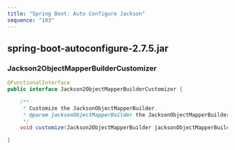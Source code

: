 ```yaml
---
title: "Spring Boot: Auto Configure Jackson"
sequence: "103"
---
```


## spring-boot-autoconfigure-2.7.5.jar

### Jackson2ObjectMapperBuilderCustomizer

```java
@FunctionalInterface
public interface Jackson2ObjectMapperBuilderCustomizer {

	/**
	 * Customize the JacksonObjectMapperBuilder.
	 * @param jacksonObjectMapperBuilder the JacksonObjectMapperBuilder to customize
	 */
	void customize(Jackson2ObjectMapperBuilder jacksonObjectMapperBuilder);

}
```

